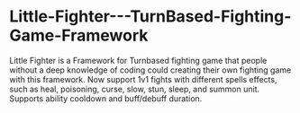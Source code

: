 # Little-Fighter---TurnBased-Fighting-Game-Framework

Little Fighter is a Framework for Turnbased fighting game that people without a deep knowledge of coding could creating their own fighting game with this framework.
Now support 1v1 fights with different spells effects, such as heal, poisoning, curse, slow, stun, sleep, and summon unit. Supports ability cooldown and buff/debuff duration.
